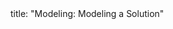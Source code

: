 <frontmatter>
title: "Modeling: Modeling a Solution"
</frontmatter>

<include src="navbar.md" boilerplate />

<include src="container-inPage-asFlat.md" boilerplate />